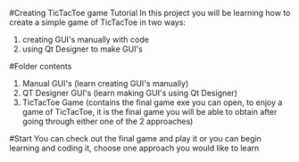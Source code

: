 #Creating TicTacToe game Tutorial
In this project you will be learning how to create a simple
game of TicTacToe in two ways:
1. creating GUI's manually with code
2. using Qt Designer to make GUI's

#Folder contents
1. Manual GUI's (learn creating GUI's manually)
2. QT Designer GUI's (learn making GUI's using Qt Designer)
3. TicTacToe Game (contains the final game exe you can open,
   to enjoy a game of TicTacToe, it is the final game you will
   be able to obtain after going through either one of the 2
   approaches)

#Start
You can check out the final game and play it or you can begin 
learning and coding it, choose one approach you would like to
learn
